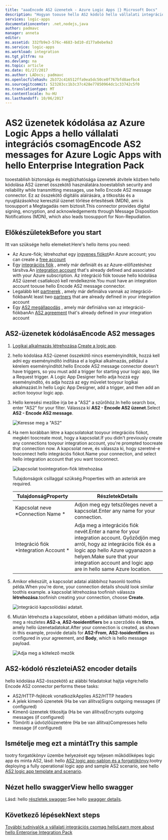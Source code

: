 ```yaml
---
title: "aaaEncode AS2 üzenetek - Azure Logic Apps |} Microsoft Docs"
description: "Hogyan toouse hello AS2 kódoló hello vállalati integrációs csomagot az Azure Logic Apps"
services: logic-apps
documentationcenter: .net,nodejs,java
author: padmavc
manager: anneta
editor: 
ms.assetid: 332fb9e3-576c-4683-bd10-d177a0ebe9a3
ms.service: logic-apps
ms.workload: integration
ms.tgt_pltfrm: na
ms.devlang: na
ms.topic: article
ms.date: 01/27/2017
ms.author: LADocs; padmavc
ms.openlocfilehash: 2b372c416512ffa9ea5dc50ce0f767bfd8aefbc4
ms.sourcegitcommit: 523283cc1b3c37c428e77850964dc1c33742c5f0
ms.translationtype: MT
ms.contentlocale: hu-HU
ms.lasthandoff: 10/06/2017
---
```

# <a name="encode-as2-messages-for-azure-logic-apps-with-hello-enterprise-integration-pack"></a><span data-ttu-id="18af9-103">AS2 üzenetek kódolása az Azure Logic Apps a hello vállalati integrációs csomag</span><span class="sxs-lookup"><span data-stu-id="18af9-103">Encode AS2 messages for Azure Logic Apps with hello Enterprise Integration Pack</span></span>

<span data-ttu-id="18af9-104">tooestablish biztonsága és megbízhatósága üzenetek átvitele közben hello kódolása AS2 üzenet összekötő használatára.</span><span class="sxs-lookup"><span data-stu-id="18af9-104">tooestablish security and reliability while transmitting messages, use hello Encode AS2 message connector.</span></span> <span data-ttu-id="18af9-105">Ez az összekötő digitális aláírására, a titkosítás és a nyugtázásokhoz keresztül üzenet törlése értesítések (MDN), ami is toosupport a Megtagadás nem biztosít.</span><span class="sxs-lookup"><span data-stu-id="18af9-105">This connector provides digital signing, encryption, and acknowledgements through Message Disposition Notifications (MDN), which also leads toosupport for Non-Repudiation.</span></span>

## <a name="before-you-start"></a><span data-ttu-id="18af9-106">Előkészületek</span><span class="sxs-lookup"><span data-stu-id="18af9-106">Before you start</span></span>

<span data-ttu-id="18af9-107">Itt van szüksége hello elemeket:</span><span class="sxs-lookup"><span data-stu-id="18af9-107">Here's hello items you need:</span></span>

* <span data-ttu-id="18af9-108">Az Azure-fiók; létrehozhat egy [ingyenes fiókot](https://azure.microsoft.com/free)</span><span class="sxs-lookup"><span data-stu-id="18af9-108">An Azure account; you can create a [free account](https://azure.microsoft.com/free)</span></span>
* <span data-ttu-id="18af9-109">Egy [integrációs fiók](logic-apps-enterprise-integration-create-integration-account.md) , amely már definiált és az Azure-előfizetéshez társítva.</span><span class="sxs-lookup"><span data-stu-id="18af9-109">An [integration account](logic-apps-enterprise-integration-create-integration-account.md) that's already defined and associated with your Azure subscription.</span></span> <span data-ttu-id="18af9-110">Az integráció fiók toouse hello kódolása AS2 üzenet csatlakozó kell rendelkeznie.</span><span class="sxs-lookup"><span data-stu-id="18af9-110">You must have an integration account toouse hello Encode AS2 message connector.</span></span>
* <span data-ttu-id="18af9-111">Legalább két [partnerek](logic-apps-enterprise-integration-partners.md) , amely már definiálva vannak az integráció-fiókban</span><span class="sxs-lookup"><span data-stu-id="18af9-111">At least two [partners](logic-apps-enterprise-integration-partners.md) that are already defined in your integration account</span></span>
* <span data-ttu-id="18af9-112">Egy [AS2 megállapodás](logic-apps-enterprise-integration-as2.md) , amely már definiálva van az integráció-fiókban</span><span class="sxs-lookup"><span data-stu-id="18af9-112">An [AS2 agreement](logic-apps-enterprise-integration-as2.md) that's already defined in your integration account</span></span>

## <a name="encode-as2-messages"></a><span data-ttu-id="18af9-113">AS2-üzenetek kódolása</span><span class="sxs-lookup"><span data-stu-id="18af9-113">Encode AS2 messages</span></span>

1. <span data-ttu-id="18af9-114">[Logikai alkalmazás létrehozása](logic-apps-create-a-logic-app.md).</span><span class="sxs-lookup"><span data-stu-id="18af9-114">[Create a logic app](logic-apps-create-a-logic-app.md).</span></span>

2. <span data-ttu-id="18af9-115">hello kódolása AS2-üzenet összekötő nincs eseményindítók, hozzá kell adni egy eseményindító indítása el a logikai alkalmazás, például a kérelem eseményindítót.</span><span class="sxs-lookup"><span data-stu-id="18af9-115">hello Encode AS2 message connector doesn't have triggers, so you must add a trigger for starting your logic app, like a Request trigger.</span></span> <span data-ttu-id="18af9-116">A Logic App Designer hello adja hozzá egy eseményindító, és adja hozzá az egy művelet tooyour logikai alkalmazást.</span><span class="sxs-lookup"><span data-stu-id="18af9-116">In hello Logic App Designer, add a trigger, and then add an action tooyour logic app.</span></span>

3.  <span data-ttu-id="18af9-117">Hello keresési mezőbe írja be a "AS2" a szűrőhöz.</span><span class="sxs-lookup"><span data-stu-id="18af9-117">In hello search box, enter "AS2" for your filter.</span></span> <span data-ttu-id="18af9-118">Válassza ki **AS2 - Encode AS2 üzenet**.</span><span class="sxs-lookup"><span data-stu-id="18af9-118">Select **AS2 - Encode AS2 message**.</span></span>
   
    ![Keresse meg a "AS2"](./media/logic-apps-enterprise-integration-as2-encode/as2decodeimage1.png)

4. <span data-ttu-id="18af9-120">Ha nem korábban létre a kapcsolatokat tooyour integrációs fiókot, megkéri toocreate most, hogy a kapcsolat.</span><span class="sxs-lookup"><span data-stu-id="18af9-120">If you didn't previously create any connections tooyour integration account, you're prompted toocreate that connection now.</span></span> <span data-ttu-id="18af9-121">A kapcsolat neve, és válassza ki, hogy szeretné-e tooconnect hello integrációs fiókot.</span><span class="sxs-lookup"><span data-stu-id="18af9-121">Name your connection, and select hello integration account that you want tooconnect.</span></span> 
   
    ![kapcsolat toointegration-fiók létrehozása](./media/logic-apps-enterprise-integration-as2-encode/as2encodeimage1.png)  

    <span data-ttu-id="18af9-123">Tulajdonságok csillaggal szükség.</span><span class="sxs-lookup"><span data-stu-id="18af9-123">Properties with an asterisk are required.</span></span>

    | <span data-ttu-id="18af9-124">Tulajdonság</span><span class="sxs-lookup"><span data-stu-id="18af9-124">Property</span></span> | <span data-ttu-id="18af9-125">Részletek</span><span class="sxs-lookup"><span data-stu-id="18af9-125">Details</span></span> |
    | --- | --- |
    | <span data-ttu-id="18af9-126">Kapcsolat neve *</span><span class="sxs-lookup"><span data-stu-id="18af9-126">Connection Name *</span></span> |<span data-ttu-id="18af9-127">Adjon meg egy tetszőleges nevet a kapcsolat.</span><span class="sxs-lookup"><span data-stu-id="18af9-127">Enter any name for your connection.</span></span> |
    | <span data-ttu-id="18af9-128">Integráció fiók *</span><span class="sxs-lookup"><span data-stu-id="18af9-128">Integration Account *</span></span> |<span data-ttu-id="18af9-129">Adja meg a integrációs fiók nevét.</span><span class="sxs-lookup"><span data-stu-id="18af9-129">Enter a name for your integration account.</span></span> <span data-ttu-id="18af9-130">Győződjön meg arról, hogy az integrációs fiók és a logic app hello Azure ugyanazon a helyen.</span><span class="sxs-lookup"><span data-stu-id="18af9-130">Make sure that your integration account and logic app are in hello same Azure location.</span></span> |

5.  <span data-ttu-id="18af9-131">Amikor elkészült, a kapcsolat adatai alábbihoz hasonló toothis példa.</span><span class="sxs-lookup"><span data-stu-id="18af9-131">When you're done, your connection details should look similar toothis example.</span></span> <span data-ttu-id="18af9-132">a kapcsolat létrehozása toofinish válassza **létrehozása**.</span><span class="sxs-lookup"><span data-stu-id="18af9-132">toofinish creating your connection, choose **Create**.</span></span>
   
    ![integráció kapcsolódási adatait.](./media/logic-apps-enterprise-integration-as2-encode/as2encodeimage2.png)

6. <span data-ttu-id="18af9-134">Miután létrehozta a kapcsolatot, ebben a példában látható módon, adja meg a részletes **AS2-a**, **AS2-tooidentifiers** be a szerződés és **törzs**, amely hello üzenetadatokat.</span><span class="sxs-lookup"><span data-stu-id="18af9-134">After your connection is created, as shown in this example, provide details for **AS2-From**, **AS2-tooidentifiers** as configured in your agreement, and **Body**, which is hello message payload.</span></span>
   
    ![Adja meg a kötelező mezők](./media/logic-apps-enterprise-integration-as2-encode/as2encodeimage3.png)

## <a name="as2-encoder-details"></a><span data-ttu-id="18af9-136">AS2-kódoló részletei</span><span class="sxs-lookup"><span data-stu-id="18af9-136">AS2 encoder details</span></span>

<span data-ttu-id="18af9-137">hello kódolása AS2-összekötő az alábbi feladatokat hajtja végre:</span><span class="sxs-lookup"><span data-stu-id="18af9-137">hello Encode AS2 connector performs these tasks:</span></span> 

* <span data-ttu-id="18af9-138">AS2/HTTP-fejlécek vonatkozik</span><span class="sxs-lookup"><span data-stu-id="18af9-138">Applies AS2/HTTP headers</span></span>
* <span data-ttu-id="18af9-139">A jelek kimenő üzenetek (Ha be van állítva)</span><span class="sxs-lookup"><span data-stu-id="18af9-139">Signs outgoing messages (if configured)</span></span>
* <span data-ttu-id="18af9-140">Kimenő üzenetek titkosítja (Ha be van állítva)</span><span class="sxs-lookup"><span data-stu-id="18af9-140">Encrypts outgoing messages (if configured)</span></span>
* <span data-ttu-id="18af9-141">Tömöríti a üdvözlőüzenetére (Ha be van állítva)</span><span class="sxs-lookup"><span data-stu-id="18af9-141">Compresses hello message (if configured)</span></span>

## <a name="try-this-sample"></a><span data-ttu-id="18af9-142">Ismételje meg ezt a mintát</span><span class="sxs-lookup"><span data-stu-id="18af9-142">Try this sample</span></span>

<span data-ttu-id="18af9-143">tootry forgatókönyv üzembe helyezését egy teljesen működőképes logic app és minta AS2, lásd: hello [AS2 logic app-sablon és a forgatókönyv](https://azure.microsoft.com/documentation/templates/201-logic-app-as2-send-receive/).</span><span class="sxs-lookup"><span data-stu-id="18af9-143">tootry deploying a fully operational logic app and sample AS2 scenario, see hello [AS2 logic app template and scenario](https://azure.microsoft.com/documentation/templates/201-logic-app-as2-send-receive/).</span></span>

## <a name="view-hello-swagger"></a><span data-ttu-id="18af9-144">Nézet hello swagger</span><span class="sxs-lookup"><span data-stu-id="18af9-144">View hello swagger</span></span>
<span data-ttu-id="18af9-145">Lásd: hello [részletek swagger](/connectors/as2/).</span><span class="sxs-lookup"><span data-stu-id="18af9-145">See hello [swagger details](/connectors/as2/).</span></span> 

## <a name="next-steps"></a><span data-ttu-id="18af9-146">Következő lépések</span><span class="sxs-lookup"><span data-stu-id="18af9-146">Next steps</span></span>
[<span data-ttu-id="18af9-147">További tudnivalók a vállalati integrációs csomag hello</span><span class="sxs-lookup"><span data-stu-id="18af9-147">Learn more about hello Enterprise Integration Pack</span></span>](logic-apps-enterprise-integration-overview.md "további információ a vállalati integrációs csomag") 

